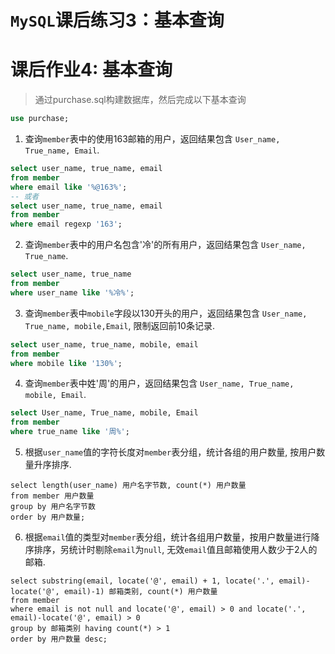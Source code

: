 # `MySQL`课后练习3：基本查询

# 课后作业4: 基本查询

> 通过purchase.sql构建数据库，然后完成以下基本查询

```sql
use purchase;
```

1. 查询`member`表中的使用163邮箱的用户，返回结果包含 `User_name, True_name, Email`.

```sql
select user_name, true_name, email 
from member 
where email like '%@163%';
-- 或者
select user_name, true_name, email 
from member 
where email regexp '163';
```

2. 查询`member`表中的用户名包含'冷'的所有用户，返回结果包含 `User_name, True_name`.

```sql
select user_name, true_name
from member
where user_name like '%冷%';

```

3. 查询`member`表中`mobile`字段以130开头的用户，返回结果包含 `User_name, True_name, mobile,Email`, 限制返回前10条记录.

```sql
select user_name, true_name, mobile, email
from member
where mobile like '130%';
```

4. 查询`member`表中姓'周'的用户，返回结果包含 `User_name, True_name, mobile, Email`.

```sql
select User_name, True_name, mobile, Email
from member
where true_name like '周%';
```

5. 根据`user_name`值的字符长度对`member`表分组，统计各组的用户数量, 按用户数量升序排序.

```mysql
select length(user_name) 用户名字节数, count(*) 用户数量
from member 用户数量
group by 用户名字节数
order by 用户数量;
```

6. 根据`email`值的类型对`member`表分组，统计各组用户数量，按用户数量进行降序排序，另统计时剔除`email`为`null`, 无效`email`值且邮箱使用人数少于2人的邮箱.

```mysql
select substring(email, locate('@', email) + 1, locate('.', email)-locate('@', email)-1) 邮箱类别, count(*) 用户数量
from member
where email is not null and locate('@', email) > 0 and locate('.', email)-locate('@', email) > 0
group by 邮箱类别 having count(*) > 1
order by 用户数量 desc;
```

